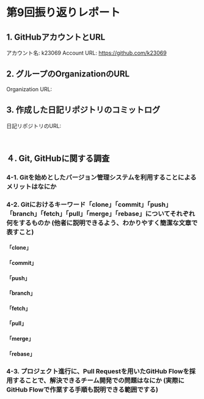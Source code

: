 # 第9回振り返りレポート

## 1. GitHubアカウントとURL

アカウント名: k23069
Account URL: https://github.com/k23069

## 2. グループのOrganizationのURL

Organization URL: 

## 3. 作成した日記リポジトリのコミットログ

日記リポジトリのURL: 

<pre>

</pre>


## ４. Git, GitHubに関する調査
### 4-1. Gitを始めとしたバージョン管理システムを利用することによるメリットはなにか


### 4-2. Gitにおけるキーワード「clone」「commit」「push」「branch」「fetch」「pull」「merge」「rebase」についてそれぞれ何をするものか (他者に説明できるよう、わかりやすく簡潔な文章で表すこと)
#### 「clone」


#### 「commit」


#### 「push」


#### 「branch」


#### 「fetch」


#### 「pull」


#### 「merge」


#### 「rebase」


### 4-3. プロジェクト進行に、Pull Requestを用いたGitHub Flowを採用することで、解決できるチーム開発での問題はなにか (実際にGitHub Flowで作業する手順も説明できる範囲でする)
